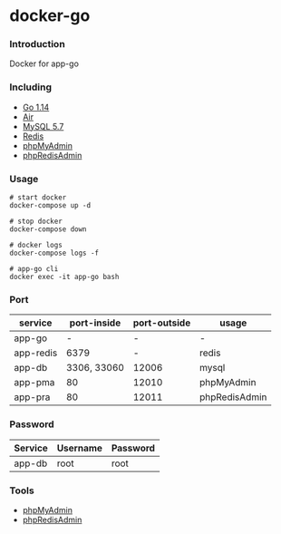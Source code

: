 # docker-go

### Introduction
Docker for app-go

### Including
 - [Go 1.14](https://hub.docker.com/_/golang)
 - [Air](github.com/cosmtrek/air)
 - [MySQL 5.7](https://hub.docker.com/_/mysql)
 - [Redis](https://hub.docker.com/_/redis)
 - [phpMyAdmin](https://hub.docker.com/r/phpmyadmin/phpmyadmin)
 - [phpRedisAdmin](https://hub.docker.com/r/erikdubbelboer/phpredisadmin)

### Usage

```shell
# start docker
docker-compose up -d

# stop docker
docker-compose down

# docker logs
docker-compose logs -f
```

```shell
# app-go cli
docker exec -it app-go bash
```

### Port
| service  | port-inside | port-outside  | usage |
|---|---|---|---|
| app-go  | - | - | - | 
| app-redis | 6379 | - | redis |
| app-db | 3306, 33060 | 12006 | mysql |
| app-pma | 80 | 12010 | phpMyAdmin |
| app-pra | 80 | 12011 | phpRedisAdmin |

### Password
| Service  | Username | Password  | 
|---|---|---|
| app-db | root | root |

### Tools
- [phpMyAdmin](http://localhost:12010)
- [phpRedisAdmin](http://localhost:12011)
